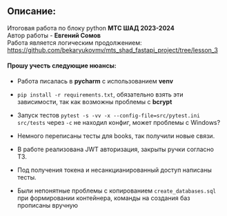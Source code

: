## Описание:

Итоговая работа по блоку python **МТС ШАД 2023-2024**  
Автор работы - **Евгений Сомов**  
Работа является логическим продолжением: https://github.com/bekaryukovmv/mts_shad_fastapi_project/tree/lesson_3

#### Прошу учесть следующие нюансы:
- Работа писалась в **pycharm** с использованием **venv**
- ```pip install -r requirements.txt```, обязательно взять эти зависимости, так как возможны проблемы с **bcrypt**
- Запуск тестов ```pytest -s -vv -x --config-file=src/pytest.ini src/tests```  через ```-с``` не находил конфиг, может проблемы с Windows?
- Немного переписаны тесты для books, так получили новые связи.  


- В работе реализована JWT авторизация, закрыты ручки согласно ТЗ.
- Под получения токена и несанкцианированный доступ написаны тесты.


- Были непонятные проблемы с копированием ```create_databases.sql``` при формировании контейнера, команды на создания баз прописаны вручную
